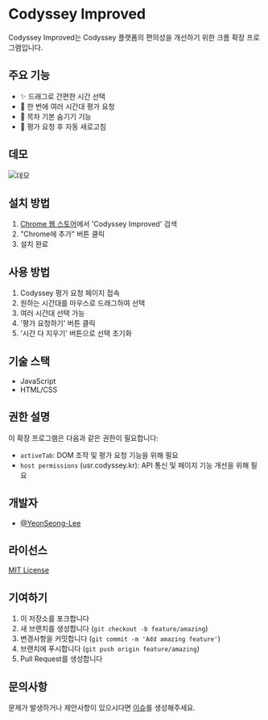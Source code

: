 # Codyssey Improved

Codyssey Improved는 Codyssey 플랫폼의 편의성을 개선하기 위한 크롬 확장 프로그램입니다.

## 주요 기능

- ✨ 드래그로 간편한 시간 선택
- 🎯 한 번에 여러 시간대 평가 요청
- 📅 목차 기본 숨기기 기능
- 🔄 평가 요청 후 자동 새로고침

## 데모

![데모](demo.gif)


## 설치 방법

1. [Chrome 웹 스토어](스토어_링크)에서 'Codyssey Improved' 검색
2. "Chrome에 추가" 버튼 클릭
3. 설치 완료

## 사용 방법

1. Codyssey 평가 요청 페이지 접속
2. 원하는 시간대를 마우스로 드래그하여 선택
3. 여러 시간대 선택 가능
4. '평가 요청하기' 버튼 클릭
5. '시간 다 지우기' 버튼으로 선택 초기화

## 기술 스택

- JavaScript
- HTML/CSS

## 권한 설명

이 확장 프로그램은 다음과 같은 권한이 필요합니다:
- `activeTab`: DOM 조작 및 평가 요청 기능을 위해 필요
- `host permissions` (usr.codyssey.kr): API 통신 및 페이지 기능 개선을 위해 필요

## 개발자
- [@YeonSeong-Lee](https://github.com/YeonSeong-Lee)

## 라이선스

[MIT License](LICENSE)

## 기여하기

1. 이 저장소를 포크합니다
2. 새 브랜치를 생성합니다 (`git checkout -b feature/amazing`)
3. 변경사항을 커밋합니다 (`git commit -m 'Add amazing feature'`)
4. 브랜치에 푸시합니다 (`git push origin feature/amazing`)
5. Pull Request를 생성합니다

## 문의사항

문제가 발생하거나 제안사항이 있으시다면 [이슈](https://github.com/YeonSeong-Lee/codyssey_improved/issues)를 생성해주세요. 
